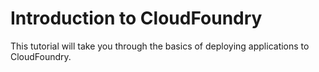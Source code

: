 # Introduction to CloudFoundry

This tutorial will take you through the basics of deploying applications to CloudFoundry.